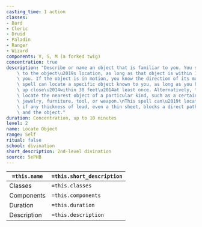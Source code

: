 ```yaml
---
casting_time: 1 action
classes:
- Bard
- Cleric
- Druid
- Paladin
- Ranger
- Wizard
components: V, S, M (a forked twig)
concentration: true
description: "Describe or name an object that is familiar to you. You sense the direction\
    \ to the object\u2019s location, as long as that object is within 1,000 feet of\
    \ you. If the object is in motion, you know the direction of its movement.\nThe\
    \ spell can locate a specific object known to you, as long as you have seen it\
    \ up close\u2014within 30 feet\u2014at least once. Alternatively, the spell can\
    \ locate the nearest object of a particular kind, such as a certain kind of apparel,\
    \ jewelry, furniture, tool, or weapon.\nThis spell can\u2019t locate an object\
    \ if any thickness of lead, even a thin sheet, blocks a direct path between you\
    \ and the object."
duration: Concentration, up to 10 minutes
level: 2
name: Locate Object
range: Self
ritual: false
school: divination
short_description: 2nd-level divination
source: 5ePHB
---
```


| `=this.name` | `=this.short_description` |
| ------------ | ------------------------- |
| Classes      | `=this.classes`           |
| Components   | `=this.components`        |
| Duration     | `=this.duration`          |
| Description  | `=this.description`       |